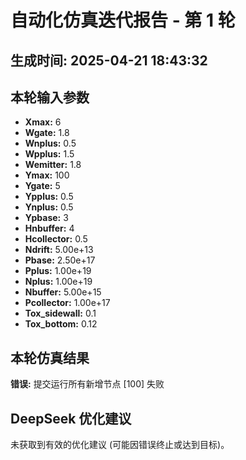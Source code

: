 # 自动化仿真迭代报告 - 第 1 轮
**生成时间:** 2025-04-21 18:43:32
--- 
## 本轮输入参数
- **Xmax:** 6
- **Wgate:** 1.8
- **Wnplus:** 0.5
- **Wpplus:** 1.5
- **Wemitter:** 1.8
- **Ymax:** 100
- **Ygate:** 5
- **Ypplus:** 0.5
- **Ynplus:** 0.5
- **Ypbase:** 3
- **Hnbuffer:** 4
- **Hcollector:** 0.5
- **Ndrift:** 5.00e+13
- **Pbase:** 2.50e+17
- **Pplus:** 1.00e+19
- **Nplus:** 1.00e+19
- **Nbuffer:** 5.00e+15
- **Pcollector:** 1.00e+17
- **Tox_sidewall:** 0.1
- **Tox_bottom:** 0.12

## 本轮仿真结果
**错误:** 提交运行所有新增节点 [100] 失败

## DeepSeek 优化建议
未获取到有效的优化建议 (可能因错误终止或达到目标)。